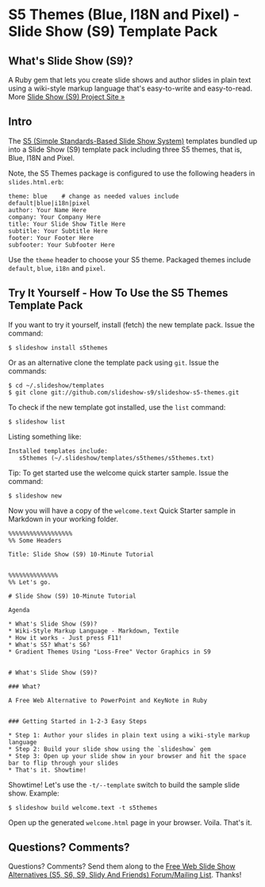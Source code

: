 # S5 Themes (Blue, I18N and Pixel) - Slide Show (S9) Template Pack

## What's Slide Show (S9)?

A Ruby gem that lets you create slide shows and author slides in plain text
using a wiki-style markup language that's easy-to-write and easy-to-read.
More [Slide Show (S9) Project Site »](http://slideshow-s9.github.io)


## Intro

The [S5 (Simple Standards-Based Slide Show System)](http://meyerweb.com/eric/tools/s5/)
templates bundled up into 
a Slide Show (S9) template pack including
three S5 themes, that is, Blue, I18N and Pixel.



Note, the S5 Themes package is configured to use the
following headers in `slides.html.erb`:

    theme: blue    # change as needed values include default|blue|i18n|pixel
    author: Your Name Here
    company: Your Company Here
    title: Your Slide Show Title Here
    subtitle: Your Subtitle Here
    footer: Your Footer Here
    subfooter: Your Subfooter Here

Use the `theme` header to choose your S5 theme. Packaged themes include
`default`, `blue`, `i18n` and `pixel`.
 
 
## Try It Yourself - How To Use the S5 Themes Template Pack

If you want to try it yourself, install (fetch) the new template pack. Issue the command:

    $ slideshow install s5themes

Or as an alternative clone the template pack using `git`. Issue the commands:

    $ cd ~/.slideshow/templates
    $ git clone git://github.com/slideshow-s9/slideshow-s5-themes.git

To check if the new template got installed, use the `list` command:

    $ slideshow list

Listing something like:

    Installed templates include:
       s5themes (~/.slideshow/templates/s5themes/s5themes.txt)

Tip: To get started use the welcome quick starter sample. Issue the command:

    $ slideshow new

Now you will have a copy of the `welcome.text` Quick Starter sample
in Markdown in your working folder.

```
%%%%%%%%%%%%%%%%%%
%% Some Headers

Title: Slide Show (S9) 10-Minute Tutorial


%%%%%%%%%%%%%%
%% Let's go.

# Slide Show (S9) 10-Minute Tutorial

Agenda

* What's Slide Show (S9)? 
* Wiki-Style Markup Language - Markdown, Textile
* How it works - Just press F11! 
* What's S5? What's S6?
* Gradient Themes Using "Loss-Free" Vector Graphics in S9 


# What's Slide Show (S9)?

### What? 

A Free Web Alternative to PowerPoint and KeyNote in Ruby


### Getting Started in 1-2-3 Easy Steps

* Step 1: Author your slides in plain text using a wiki-style markup language
* Step 2: Build your slide show using the `slideshow` gem
* Step 3: Open up your slide show in your browser and hit the space bar to flip through your slides
* That's it. Showtime!
```

Showtime! Let's use the `-t/--template` switch to build the
sample slide show. Example:

    $ slideshow build welcome.text -t s5themes

Open up the generated `welcome.html` page in your browser. Voila. That's it.

## Questions? Comments?

Questions? Comments?
Send them along to the [Free Web Slide Show Alternatives (S5, S6, S9, Slidy And Friends) Forum/Mailing List](http://groups.google.com/group/webslideshow).
Thanks!
